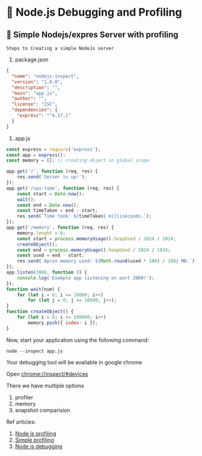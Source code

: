 # 📖 Node.js Debugging and Profiling
## 🚀 Simple Nodejs/expres Server with profiling
    Steps to Creating a simple NodeJs server

1. package.json

```JSON
{
  "name": "nodejs-inspect",
  "version": "1.0.0",
  "description": "",
  "main": "app.js",
  "author": "",
  "license": "ISC",
  "dependencies": {
    "express": "^4.17.1"
  }
}
```
1. app.js
```javaScript
const express = require('express');
const app = express();
const memory = []; // creating object in global scope

app.get('/', function (req, res) {
    res.send('Server is up!');
});
app.get('/cpu-time', function (req, res) {
    const start = Date.now();
    wait();
    const end = Date.now();
    const timeTaken = end - start;
    res.send(`Time took: ${timeTaken} milliseconds.`);
});
app.get('/memory', function (req, res) {
    memory.lenght = 0;
    const start = process.memoryUsage().heapUsed / 1024 / 1024;
    createObject();
    const end = process.memoryUsage().heapUsed / 1024 / 1024;
    const used = end - start;
    res.send(`Aprox memory used: ${Math.round(used * 100) / 100} MB.`);
});
app.listen(3000, function () {
    console.log('Example app listening on port 3000!');
});
function wait(num) {
    for (let i = 0; i <= 10000; i++)
        for (let j = 0; j <= 10000; j++);
}
function createObject() {
    for (let i = 0; i <= 100000; i++)
        memory.push({ index: i });
}
```
Now, start your application using the following command:

```
node --inspect app.js
```
Your debugging tool will be available in google chrome

Open [chrome://inspect/#devices](chrome://inspect/#devices)

There we have multiple options
1. profiler
2. memory
3. snapshot comparision


Ref articles: 
1. [Node js profiling](https://medium.com/@pra4mesh/debugging-cpu-time-and-memory-allocation-of-your-nodejs-application-238af9cbe01d)
2. [Simple profiling](https://nodejs.org/en/docs/guides/simple-profiling)
3. [Node js debugging](https://nodejs.org/en/docs/guides/debugging-getting-started/)
